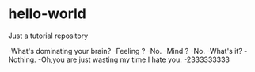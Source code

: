 # hello-world
Just a tutorial repository

-What's dominating your brain? 
-Feeling ?
-No.
-Mind ?
-No.
-What's it?
-Nothing.
-Oh,you are just wasting my time.I hate you. 
-2333333333
